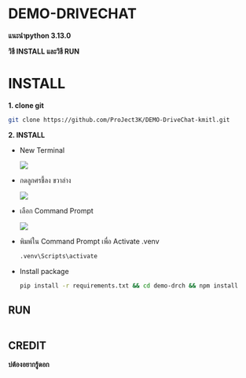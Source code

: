 # DEMO-DRIVECHAT

**แนะนำpython 3.13.0**

**วิธี INSTALL และวิธี RUN**


# INSTALL 

**1. clone git**
``` bash
git clone https://github.com/ProJect3K/DEMO-DriveChat-kmitl.git
```

**2. INSTALL**

- New Terminal

  ![](https://drive.google.com/uc?export=view&id=1gwGcJBp5f_Q9fQ0luyI69tcrecogdFR_)
  
- กดลูกศรชี้ลง ขวาล่าง

  ![](https://drive.google.com/uc?export=view&id=1B8eIcyHWJNJxQoNWKPMcW4pgO45LwGoE)

- เลือก Command Prompt

  ![](https://drive.google.com/uc?export=view&id=1VflNrATWNsp8vaRnsAH2XxBQJqHTjuw1)

 
 - พิมพ์ใน Command Prompt เพื่อ Activate .venv
    ``` bash
    .venv\Scripts\activate
    ```
 
 - Install package
    ``` bash
    pip install -r requirements.txt && cd demo-drch && npm install
    ```




## RUN

``` bash

```

## CREDIT
**บ่ต้องอยากรู้ดอก**

